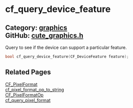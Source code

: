 [](../header.md ':include')

# cf_query_device_feature

Category: [graphics](/api_reference?id=graphics)  
GitHub: [cute_graphics.h](https://github.com/RandyGaul/cute_framework/blob/master/include/cute_graphics.h)  
---

Query to see if the device can support a particular feature.

```cpp
bool cf_query_device_feature(CF_DeviceFeature feature);
```

## Related Pages

[CF_PixelFormat](/graphics/cf_pixelformat.md)  
[cf_pixel_format_op_to_string](/graphics/cf_pixel_format_op_to_string.md)  
[CF_PixelFormatOp](/graphics/cf_pixelformatop.md)  
[cf_query_pixel_format](/graphics/cf_query_pixel_format.md)  
